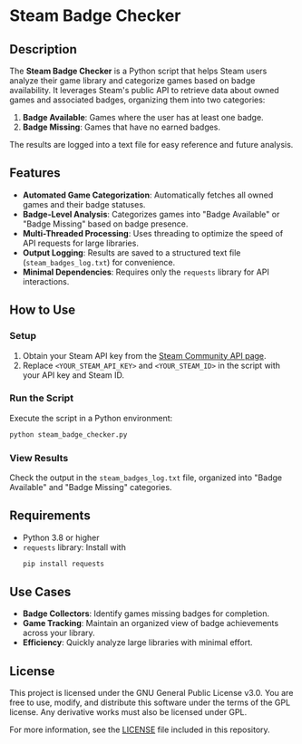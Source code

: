 # Steam Badge Checker

## Description
The **Steam Badge Checker** is a Python script that helps Steam users analyze their game library and categorize games based on badge availability. It leverages Steam's public API to retrieve data about owned games and associated badges, organizing them into two categories:

1. **Badge Available**: Games where the user has at least one badge.
2. **Badge Missing**: Games that have no earned badges.

The results are logged into a text file for easy reference and future analysis.

## Features
- **Automated Game Categorization**: Automatically fetches all owned games and their badge statuses.
- **Badge-Level Analysis**: Categorizes games into "Badge Available" or "Badge Missing" based on badge presence.
- **Multi-Threaded Processing**: Uses threading to optimize the speed of API requests for large libraries.
- **Output Logging**: Results are saved to a structured text file (`steam_badges_log.txt`) for convenience.
- **Minimal Dependencies**: Requires only the `requests` library for API interactions.

## How to Use

### Setup
1. Obtain your Steam API key from the [Steam Community API page](https://steamcommunity.com/dev/apikey).
2. Replace `<YOUR_STEAM_API_KEY>` and `<YOUR_STEAM_ID>` in the script with your API key and Steam ID.

### Run the Script
Execute the script in a Python environment:
```bash
python steam_badge_checker.py
```

### View Results
Check the output in the `steam_badges_log.txt` file, organized into "Badge Available" and "Badge Missing" categories.

## Requirements
- Python 3.8 or higher
- `requests` library: Install with
  ```bash
  pip install requests
  ```

## Use Cases
- **Badge Collectors**: Identify games missing badges for completion.
- **Game Tracking**: Maintain an organized view of badge achievements across your library.
- **Efficiency**: Quickly analyze large libraries with minimal effort.

## License
This project is licensed under the GNU General Public License v3.0. You are free to use, modify, and distribute this software under the terms of the GPL license. Any derivative works must also be licensed under GPL.

For more information, see the [LICENSE](LICENSE) file included in this repository.

